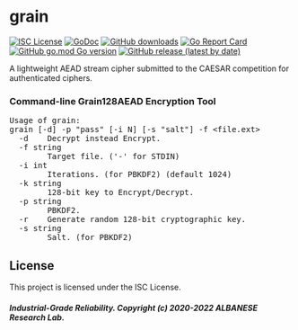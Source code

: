# grain
[![ISC License](http://img.shields.io/badge/license-ISC-blue.svg)](https://github.com/pedroalbanese/grain/blob/master/LICENSE.md) 
[![GoDoc](https://godoc.org/github.com/pedroalbanese/grain?status.png)](http://godoc.org/github.com/pedroalbanese/grain)
[![GitHub downloads](https://img.shields.io/github/downloads/pedroalbanese/grain/total.svg?logo=github&logoColor=white)](https://github.com/pedroalbanese/grain/releases)
[![Go Report Card](https://goreportcard.com/badge/github.com/pedroalbanese/grain)](https://goreportcard.com/report/github.com/pedroalbanese/grain)
[![GitHub go.mod Go version](https://img.shields.io/github/go-mod/go-version/pedroalbanese/grain)](https://golang.org)
[![GitHub release (latest by date)](https://img.shields.io/github/v/release/pedroalbanese/grain)](https://github.com/pedroalbanese/grain/releases)  

A lightweight AEAD stream cipher submitted to the CAESAR competition for authenticated ciphers. 
### Command-line Grain128AEAD Encryption Tool
<pre>Usage of grain:
grain [-d] -p "pass" [-i N] [-s "salt"] -f &lt;file.ext&gt;
  -d    Decrypt instead Encrypt.
  -f string
        Target file. ('-' for STDIN)
  -i int
        Iterations. (for PBKDF2) (default 1024)
  -k string
        128-bit key to Encrypt/Decrypt.
  -p string
        PBKDF2.
  -r    Generate random 128-bit cryptographic key.
  -s string
        Salt. (for PBKDF2)</pre>

## License

This project is licensed under the ISC License.

##### Industrial-Grade Reliability. Copyright (c) 2020-2022 ALBANESE Research Lab.
